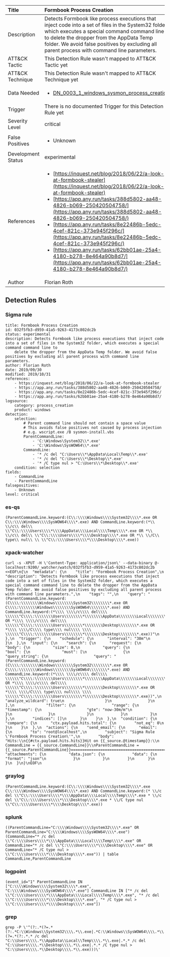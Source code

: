 | Title                | Formbook Process Creation                                                                                                                                                 |
|:---------------------|:------------------------------------------------------------------------------------------------------------------------------------------------------------|
| Description          | Detects Formbook like process executions that inject code into a set of files in the System32 folder, which executes a special command command line to delete the dropper from the AppData Temp folder. We avoid false positives by excluding all parent process with command line parameters.                                                                                                                                           |
| ATT&amp;CK Tactic    |   This Detection Rule wasn't mapped to ATT&amp;CK Tactic yet  |
| ATT&amp;CK Technique |  This Detection Rule wasn't mapped to ATT&amp;CK Technique yet  |
| Data Needed          | <ul><li>[DN_0003_1_windows_sysmon_process_creation](../Data_Needed/DN_0003_1_windows_sysmon_process_creation.md)</li></ul>  |
| Trigger              |  There is no documented Trigger for this Detection Rule yet  |
| Severity Level       | critical |
| False Positives      | <ul><li>Unknown</li></ul>  |
| Development Status   | experimental |
| References           | <ul><li>[https://inquest.net/blog/2018/06/22/a-look-at-formbook-stealer](https://inquest.net/blog/2018/06/22/a-look-at-formbook-stealer)</li><li>[https://app.any.run/tasks/388d5802-aa48-4826-b069-250420504758/](https://app.any.run/tasks/388d5802-aa48-4826-b069-250420504758/)</li><li>[https://app.any.run/tasks/8e22486b-5edc-4cef-821c-373e945f296c/](https://app.any.run/tasks/8e22486b-5edc-4cef-821c-373e945f296c/)</li><li>[https://app.any.run/tasks/62bb01ae-25a4-4180-b278-8e464a90b8d7/](https://app.any.run/tasks/62bb01ae-25a4-4180-b278-8e464a90b8d7/)</li></ul>  |
| Author               | Florian Roth |


## Detection Rules

### Sigma rule

```
title: Formbook Process Creation
id: 032f5fb3-d959-41a5-9263-4173c802dc2b
status: experimental
description: Detects Formbook like process executions that inject code into a set of files in the System32 folder, which executes a special command command line to
    delete the dropper from the AppData Temp folder. We avoid false positives by excluding all parent process with command line parameters.
author: Florian Roth
date: 2019/09/30
modified: 2019/10/31
references:
    - https://inquest.net/blog/2018/06/22/a-look-at-formbook-stealer
    - https://app.any.run/tasks/388d5802-aa48-4826-b069-250420504758/
    - https://app.any.run/tasks/8e22486b-5edc-4cef-821c-373e945f296c/
    - https://app.any.run/tasks/62bb01ae-25a4-4180-b278-8e464a90b8d7/
logsource:
    category: process_creation
    product: windows
detection:
    selection:
        # Parent command line should not contain a space value
        # This avoids false positives not caused by process injection
        # e.g. wscript.exe /B sysmon-install.vbs
        ParentCommandLine: 
            - 'C:\Windows\System32\\*.exe'
            - 'C:\Windows\SysWOW64\\*.exe'
        CommandLine: 
            - '* /c del "C:\Users\\*\AppData\Local\Temp\\*.exe'
            - '* /c del "C:\Users\\*\Desktop\\*.exe'
            - '* /C type nul > "C:\Users\\*\Desktop\\*.exe'
    condition: selection
fields:
    - CommandLine
    - ParentCommandLine
falsepositives:
    - Unknown
level: critical

```





### es-qs
    
```
(ParentCommandLine.keyword:(C\\:\\\\Windows\\\\System32\\\\*.exe OR C\\:\\\\Windows\\\\SysWOW64\\\\*.exe) AND CommandLine.keyword:(*\\ \\/c\\ del\\ \\"C\\:\\\\Users\\\\*\\\\AppData\\\\Local\\\\Temp\\\\*.exe OR *\\ \\/c\\ del\\ \\"C\\:\\\\Users\\\\*\\\\Desktop\\\\*.exe OR *\\ \\/C\\ type\\ nul\\ \\ \\"C\\:\\\\Users\\\\*\\\\Desktop\\\\*.exe))
```


### xpack-watcher
    
```
curl -s -XPUT -H \'Content-Type: application/json\' --data-binary @- localhost:9200/_watcher/watch/032f5fb3-d959-41a5-9263-4173c802dc2b <<EOF\n{\n  "metadata": {\n    "title": "Formbook Process Creation",\n    "description": "Detects Formbook like process executions that inject code into a set of files in the System32 folder, which executes a special command command line to delete the dropper from the AppData Temp folder. We avoid false positives by excluding all parent process with command line parameters.",\n    "tags": "",\n    "query": "(ParentCommandLine.keyword:(C\\\\:\\\\\\\\Windows\\\\\\\\System32\\\\\\\\*.exe OR C\\\\:\\\\\\\\Windows\\\\\\\\SysWOW64\\\\\\\\*.exe) AND CommandLine.keyword:(*\\\\ \\\\/c\\\\ del\\\\ \\\\\\"C\\\\:\\\\\\\\Users\\\\\\\\*\\\\\\\\AppData\\\\\\\\Local\\\\\\\\Temp\\\\\\\\*.exe OR *\\\\ \\\\/c\\\\ del\\\\ \\\\\\"C\\\\:\\\\\\\\Users\\\\\\\\*\\\\\\\\Desktop\\\\\\\\*.exe OR *\\\\ \\\\/C\\\\ type\\\\ nul\\\\ \\\\ \\\\\\"C\\\\:\\\\\\\\Users\\\\\\\\*\\\\\\\\Desktop\\\\\\\\*.exe))"\n  },\n  "trigger": {\n    "schedule": {\n      "interval": "30m"\n    }\n  },\n  "input": {\n    "search": {\n      "request": {\n        "body": {\n          "size": 0,\n          "query": {\n            "bool": {\n              "must": [\n                {\n                  "query_string": {\n                    "query": "(ParentCommandLine.keyword:(C\\\\:\\\\\\\\Windows\\\\\\\\System32\\\\\\\\*.exe OR C\\\\:\\\\\\\\Windows\\\\\\\\SysWOW64\\\\\\\\*.exe) AND CommandLine.keyword:(*\\\\ \\\\/c\\\\ del\\\\ \\\\\\"C\\\\:\\\\\\\\Users\\\\\\\\*\\\\\\\\AppData\\\\\\\\Local\\\\\\\\Temp\\\\\\\\*.exe OR *\\\\ \\\\/c\\\\ del\\\\ \\\\\\"C\\\\:\\\\\\\\Users\\\\\\\\*\\\\\\\\Desktop\\\\\\\\*.exe OR *\\\\ \\\\/C\\\\ type\\\\ nul\\\\ \\\\ \\\\\\"C\\\\:\\\\\\\\Users\\\\\\\\*\\\\\\\\Desktop\\\\\\\\*.exe))",\n                    "analyze_wildcard": true\n                  }\n                }\n              ],\n              "filter": {\n                "range": {\n                  "timestamp": {\n                    "gte": "now-30m/m"\n                  }\n                }\n              }\n            }\n          }\n        },\n        "indices": []\n      }\n    }\n  },\n  "condition": {\n    "compare": {\n      "ctx.payload.hits.total": {\n        "not_eq": 0\n      }\n    }\n  },\n  "actions": {\n    "send_email": {\n      "email": {\n        "to": "root@localhost",\n        "subject": "Sigma Rule \'Formbook Process Creation\'",\n        "body": "Hits:\\n{{#ctx.payload.hits.hits}}Hit on {{_source.@timestamp}}:\\n      CommandLine = {{_source.CommandLine}}\\nParentCommandLine = {{_source.ParentCommandLine}}================================================================================\\n{{/ctx.payload.hits.hits}}",\n        "attachments": {\n          "data.json": {\n            "data": {\n              "format": "json"\n            }\n          }\n        }\n      }\n    }\n  }\n}\nEOF\n
```


### graylog
    
```
(ParentCommandLine.keyword:(C\\:\\\\Windows\\\\System32\\\\*.exe C\\:\\\\Windows\\\\SysWOW64\\\\*.exe) AND CommandLine.keyword:(* \\/c del \\"C\\:\\\\Users\\\\*\\\\AppData\\\\Local\\\\Temp\\\\*.exe * \\/c del \\"C\\:\\\\Users\\\\*\\\\Desktop\\\\*.exe * \\/C type nul  \\"C\\:\\\\Users\\\\*\\\\Desktop\\\\*.exe))
```


### splunk
    
```
((ParentCommandLine="C:\\\\Windows\\\\System32\\\\*.exe" OR ParentCommandLine="C:\\\\Windows\\\\SysWOW64\\\\*.exe") (CommandLine="* /c del \\"C:\\\\Users\\\\*\\\\AppData\\\\Local\\\\Temp\\\\*.exe" OR CommandLine="* /c del \\"C:\\\\Users\\\\*\\\\Desktop\\\\*.exe" OR CommandLine="* /C type nul > \\"C:\\\\Users\\\\*\\\\Desktop\\\\*.exe")) | table CommandLine,ParentCommandLine
```


### logpoint
    
```
(event_id="1" ParentCommandLine IN ["C:\\\\Windows\\\\System32\\\\*.exe", "C:\\\\Windows\\\\SysWOW64\\\\*.exe"] CommandLine IN ["* /c del \\"C:\\\\Users\\\\*\\\\AppData\\\\Local\\\\Temp\\\\*.exe", "* /c del \\"C:\\\\Users\\\\*\\\\Desktop\\\\*.exe", "* /C type nul > \\"C:\\\\Users\\\\*\\\\Desktop\\\\*.exe"])
```


### grep
    
```
grep -P \'^(?:.*(?=.*(?:.*C:\\Windows\\System32\\\\.*\\.exe|.*C:\\Windows\\SysWOW64\\\\.*\\.exe))(?=.*(?:.*.* /c del "C:\\Users\\\\.*\\AppData\\Local\\Temp\\\\.*\\.exe|.*.* /c del "C:\\Users\\\\.*\\Desktop\\\\.*\\.exe|.*.* /C type nul > "C:\\Users\\\\.*\\Desktop\\\\.*\\.exe)))\'
```



